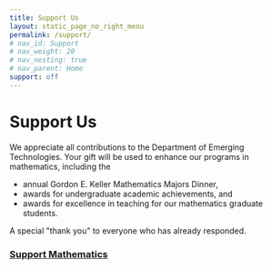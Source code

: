 ```yaml
---
title: Support Us
layout: static_page_no_right_menu
permalink: /support/
# nav_id: Support
# nav_weight: 20
# nav_nesting: true
# nav_parent: Home
support: off
---
```



# Support Us

We appreciate all contributions to the Department of Emerging Technologies. Your gift will be used to enhance our programs in mathematics, including the

- annual Gordon E. Keller Mathematics Majors Dinner,
- awards for undergraduate academic achievements, and
- awards for excellence in teaching for our mathematics graduate students.

A special "thank you" to everyone who has already responded.

<h3 class="mt-5"><a href="https://www.givecampus.com/bs65zo">Support Mathematics</a></h3>
